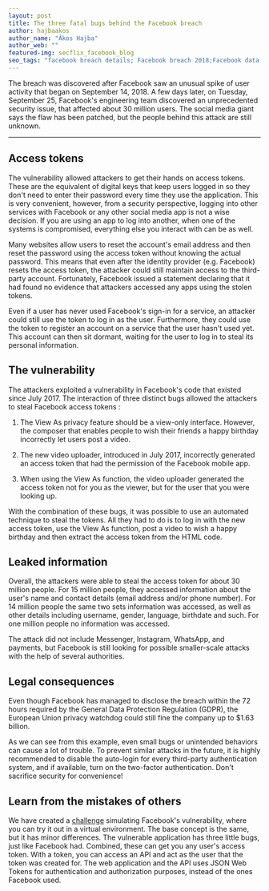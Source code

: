 ```yaml
---
layout: post
title: The three fatal bugs behind the Facebook breach 
author: hajbaakos
author_name: "Ákos Hajba"
author_web: ""
featured-img: secflix_facebook_blog
seo_tags: "facebook breach details; Facebook breach 2018;Facebook data breach 2018;Facebook cyber security; Facebook cyber crime"
---
```


The breach was discovered after Facebook saw an unusual spike of user activity that began on September 14, 2018. A few days later, on Tuesday, September 25, Facebook's engineering team discovered an unprecedented security issue, that affected about 30 million users. The social media giant says the flaw has been patched, but the people behind this attack are still unknown.

<!--excerpt-->

----

## Access tokens

The vulnerability allowed attackers to get their hands on access tokens. These are the equivalent of digital keys that keep users logged in so they don't need to enter their password every time they use the application. This is very convenient, however, from a security perspective, logging into other services with Facebook or any other social media app is not a wise decision. If you are using an app to log into another, when one of the systems is compromised, everything else you interact with can be as well.

Many websites allow users to reset the account's email address and then reset the password using the access token without knowing the actual password. This means that even after the identity provider (e.g. Facebook) resets the access token, the attacker could still maintain access to the third-party account. Fortunately, Facebook issued a statement declaring that it had found no evidence that attackers accessed any apps using the stolen tokens.

Even if a user has never used Facebook's sign-in for a service, an attacker could still use the token to log in as the user. Furthermore, they could use the token to register an account on a service that the user hasn't used yet. This account can then sit dormant, waiting for the user to log in to steal its personal information.

## The vulnerability

The attackers exploited a vulnerability in Facebook's code that existed since July 2017. The interaction of three distinct bugs allowed the attackers to steal Facebook access tokens :

 1. The View As privacy feature should be a view-only interface. However, the composer that enables people to wish their friends a happy birthday incorrectly let users post a video.

 2. The new video uploader, introduced in July 2017, incorrectly generated an access token that had the permission of the Facebook mobile app.

 3. When using the View As function, the video uploader generated the access token not for you as the viewer, but for the user that you were looking up.

With the combination of these bugs, it was possible to use an automated technique to steal the tokens. All they had to do is to log in with the new access token, use the View As function, post a video to wish a happy birthday and then extract the access token from the HTML code.

## Leaked information

Overall, the attackers were able to steal the access token for about 30 million people. For 15 million people, they accessed information about the user's name and contact details (email address and/or phone number). For 14 million people the same two sets information was accessed, as well as other details including username, gender, language, birthdate and such. For one million people no information was accessed.

The attack did not include Messenger, Instagram, WhatsApp, and payments, but Facebook is still looking for possible smaller-scale attacks with the help of several authorities.

## Legal consequences

Even though Facebook has managed to disclose the breach within the 72 hours required by the General Data Protection Regulation (GDPR), the European Union privacy watchdog could still fine the company up to $1.63 billion.

As we can see from this example, even small bugs or unintended behaviors can cause a lot of trouble. To prevent similar attacks in the future, it is highly recommended to disable the auto-login for every third-party authentication system, and if available, turn on the two-factor authentication. Don't sacrifice security for convenience!

## Learn from the mistakes of others 

We have created a [challenge](https://platform.avatao.com/challenges/f93766aa-0bfc-4aa1-b581-5bcd8d1e035d) simulating Facebook's vulnerability, where you can try it out in a virtual environment. The base concept is the same, but it has minor differences. The vulnerable application has three little bugs, just like Facebook had. Combined, these can get you any user's access token. With a token, you can access an API and act as the user that the token was created for. The web application and the API uses JSON Web Tokens for authentication and authorization purposes, instead of the ones Facebook used.
